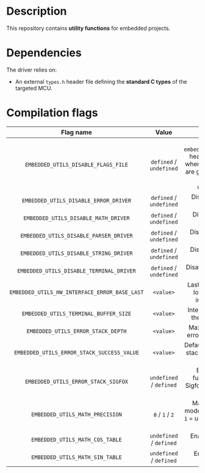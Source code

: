 # Description

This repository contains **utility functions** for embedded projects.

# Dependencies

The driver relies on:

* An external `types.h` header file defining the **standard C types** of the targeted MCU.

# Compilation flags

| **Flag name** | **Value** | **Description** |
|:---:|:---:|:---:|
| `EMBEDDED_UTILS_DISABLE_FLAGS_FILE` | `defined` / `undefined` | Disable the `embedded_utils_flags.h` header file inclusion when compilation flags are given in the project settings or by command line. |
| `EMBEDDED_UTILS_DISABLE_ERROR_DRIVER` | `defined` / `undefined` | Disable the ERROR driver. |
| `EMBEDDED_UTILS_DISABLE_MATH_DRIVER` | `defined` / `undefined` | Disable the MATH driver. |
| `EMBEDDED_UTILS_DISABLE_PARSER_DRIVER` | `defined` / `undefined` | Disable the PARSER driver. |
| `EMBEDDED_UTILS_DISABLE_STRING_DRIVER` | `defined` / `undefined` | Disable the STRING driver. |
| `EMBEDDED_UTILS_DISABLE_TERMINAL_DRIVER` | `defined` / `undefined` | Disable the TERMINAL driver. |
| `EMBEDDED_UTILS_HW_INTERFACE_ERROR_BASE_LAST` | `<value>` | Last error base of the low level terminal interface driver. |
| `EMBEDDED_UTILS_TERMINAL_BUFFER_SIZE` | `<value>` | Internal buffer size of the terminal driver. |
| `EMBEDDED_UTILS_ERROR_STACK_DEPTH` | `<value>` | Maximum number of errors stored in stack. |
| `EMBEDDED_UTILS_ERROR_STACK_SUCCESS_VALUE` | `<value>` | Default value to store in stack when there is no error. |
| `EMBEDDED_UTILS_ERROR_STACK_SIGFOX` | `undefined` / `defined` | Enable specific function to import Sigfox EP library errors in stack. |
| `EMBEDDED_UTILS_MATH_PRECISION` | `0` / `1` / `2` | Math computation mode: `0` = using integer `1` = using float `2` = using double. |
| `EMBEDDED_UTILS_MATH_COS_TABLE` | `undefined` / `defined` | Enable cosine table declaration. |
| `EMBEDDED_UTILS_MATH_SIN_TABLE` | `undefined` / `defined` | Enable sine table declaration. |
